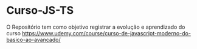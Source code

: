 # Curso-JS-TS
O Repositório tem como objetivo registrar a evolução e aprendizado do curso https://www.udemy.com/course/curso-de-javascript-moderno-do-basico-ao-avancado/
